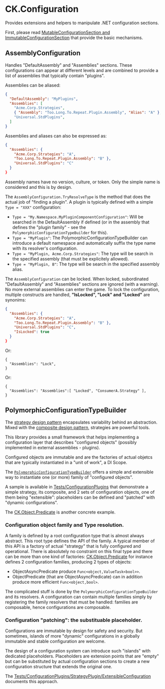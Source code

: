 # CK.Configuration

Provides extensions and helpers to manipulate .NET configuration sections.

First, please read [MutableConfigurationSection and ImmutableConfigurationSection](ConfigurationSection/README.md)
that provide the basic mechanisms.

## AssemblyConfiguration
Handles "DefaultAssembly" and "Assemblies" sections. These configurations can appear
at different levels and are combined to provide a list of assemblies that typically
contain "plugins".

Assemblies can be aliased:

```json
{
  "DefaultAssembly": "MyPlugins",
  "Assemblies": [
    "Acme.Corp.Strategies",
    { "Assembly": "Too.Long.To.Repeat.Plugin.Assembly", "Alias": "A" },
    "Universal.StdPlugins",
  ]
}
```

Assemblies and aliases can also be expressed as:
```json
{
  "Assemblies": {
    "Acme.Corp.Strategies": "A",
    "Too.Long.To.Repeat.Plugin.Assembly": "B" },
    "Universal.StdPlugins": "C"
  }
}
```

Assembly names have no version, culture, or token. Only the simple name is considered and this
is by design.

The `AssemblyConfiguration.TryResolveType` is the method that does the actual job of "finding a plugin".
A plugin is typically defined with a simple `Type = "XXX"` configuration:

- `Type = "My.Namespace.MyPluginComponentConfiguration"`: Will be searched in the DefaultAssembly if defined (or in the assembly that
  defines the "plugin family" - see the `PolymorphicConfigurationTypeBuilder` for this).
- `Type = "MyPlugin"`: The PolymorphicConfigurationTypeBuilder can introduce a default namespace and
  automatically suffix the type name with its resolver's configuration.
- `Type = "MyPlugin, Acme.Corp.Strategies"`: The type will be search in the specified assembly (that must
  be explicitely allowed). 
- `Type = "MyPlugin, B"`: The type will be search in the specified assembly alias. 

The `AssemblyConfiguration` can be locked. When locked, subordinated  "DefaultAssembly" and "Assemblies" sections
are ignored (with a warning). No more external assemblies can enter the game. To lock the configuration,
multiple constructs are handled, **"IsLocked", "Lock" and "Locked"** are synonims:
```json
{
  "Assemblies": {
    "Acme.Corp.Strategies": "A",
    "Too.Long.To.Repeat.Plugin.Assembly": "B" },
    "Universal.StdPlugins": "C",
    "IsLocked": true
  }
}
```
Or:
```jsonc
{
  "Assemblies": "Lock",
}
```
Or:
```jsonc
{
  "Assemblies": "Assemblies":[ "Locked", "ConsumerA.Strategy" ],
}
```


## PolymorphicConfigurationTypeBuilder

The [strategy design pattern](https://en.wikipedia.org/wiki/Strategy_pattern) encapsulates
variability behind an abstraction. Mixed with the [composite design pattern](https://en.wikipedia.org/wiki/Composite_pattern),
strategies are powerful tools.

This library provides a small framework that helps implementing a configuration layer that describes
"configured objects" (possibly implemented in external assemblies - plugins).

Configured objects are immutable and are the factories of actual objetcs that are typically instantiated
in a "unit of work", a DI Scope.

The [`PolymorphicConfigurationTypeBuilder`](PolymorphicConfigurationTypeBuilder.cs)
offers a simple and extensible way to instantiate one (or more) family of "configured objects".

A sample is available in [Tests/ConfigurationPlugins](Tests/ConfigurationPlugins) that demonstrate
a simple strategy, its composite, and 2 sets of configuration objects, one of them being "extensible":
placeholders can be defined and "patched" with "dynamic configurations".

The [CK.Object.Predicate](../CK.Object.Predicate/README.md) is another concrete example.

### Configuration object family and Type resolution.
A family is defined by a root configuration type that is almost always abstract. This root type defines the
API of the family. A typical member of this API is a factory of actual "strategy" that is fully
configured and operational. There is absolutely no constraint on this final type and there can be more than one
kind of factories: [CK.Object.Predicate](../CK.Object.Predicate.README.md) for instance defines 2 configuration
families, producing 2 types of objects:
  - ObjectAsyncPredicate produce `Func<object,ValueTask<bool>>`.
  - ObjectPredicate (that are ObjectAsyncPredicate) can in addition produce more efficient `Func<object,bool>`.
  
The complicated stuff is done by the `PolymorphicConfigurationTypeBuilder` and its resolvers.
A configuration can contain multiple families simply by registering the family resolvers that
must be handled: families are composable, hence configurations are composable.


### Configuration "patching": the substituable placeholder.
Configurations are immutable by design for safety and security. But sometimes, islands of
more "dynamic" configurations in a globally immutable and stable configuration are welcome.

The design of a configuration system can introduce such "islands" with dedicated placeholders.
Placeholders are extension points that are "empty" but can be substituted by actual configuration
sections to create a new configuration structure that extends the original one.

The [Tests/ConfigurationPlugins/StrategyPlugin/ExtensibleConfiguration](../Tests/ConfigurationPlugins/StrategyPlugin/ExtensibleConfiguration/README.md)
documents this approach.
